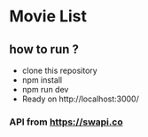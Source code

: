 # Movie List

## how to run ?

  - clone this repository
  - npm install
  - npm run dev
  - Ready on http://localhost:3000/


### API from https://swapi.co
